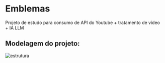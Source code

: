 # Emblemas

Projeto de estudo para consumo de API do Youtube + tratamento de vídeo + IA LLM

## Modelagem do projeto:

![estrutura](https://github.com/heinemann44/emblemas/assets/40678096/158f11ca-83f3-4d56-912e-19eb6bcceb95)
